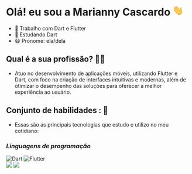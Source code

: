# Olá! eu sou a Marianny Cascardo <img src="https://raw.githubusercontent.com/ABSphreak/ABSphreak/master/gifs/Hi.gif" width="30px"></h1>

- 🔭 Trabalho com Dart e Flutter
- 🌱 Estudando Dart 
- 😄 Pronome: ela/dela 

## Qual é a sua profissão? 👩‍💻

- Atuo no desenvolvimento de aplicações móveis, utilizando Flutter e Dart, com foco na criação de interfaces intuitivas e modernas, além de otimizar o desempenho das soluções para oferecer a melhor experiência ao usuário.


## Conjunto de habilidades : 🚀

- Essas são as principais tecnologias que estudo e utilizo no meu cotidiano:

### *Linguagens de programação*


<img src="https://github.com/user-attachments/assets/5b633ea3-f248-42c6-a60d-689b699ac5ea" alt="Dart" title="Dart" width="40px"/>
<img src="https://github.com/user-attachments/assets/a9352d69-4d68-454c-98c4-1763d114459c" alt="Flutter" title="Flutter" width="40px"/>


<div>
  <a href-"https://github.com/Mariannycascardo">
  <img height="200em" src="https://github-readme-stats.vercel.app/api?username=Mariannycascardo&show_icons=true&theme=tokyonight&include_all_commits=true&count_private=true"L>
  <img height="200em" src="https://github-readme-stats.vercel.app/api/top-langs/?username=Mariannycascardo&langs_count=16&theme=tokyonight"L>
</div>




